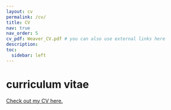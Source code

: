 ```yaml
---
layout: cv
permalink: /cv/
title: CV
nav: true
nav_order: 5
cv_pdf: Weaver_CV.pdf # you can also use external links here
description: 
toc:
  sidebar: left
---
```

# curriculum vitae

<a href="path/to/yourfile.pdf" target="_blank">Check out my CV here.</a>